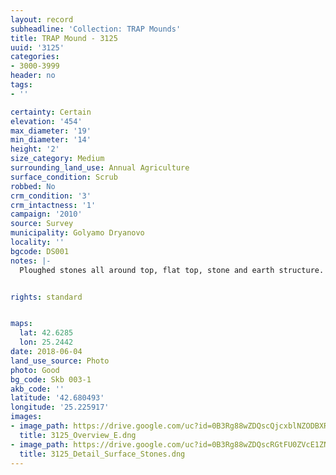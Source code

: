 ```yaml
---
layout: record
subheadline: 'Collection: TRAP Mounds'
title: TRAP Mound - 3125
uuid: '3125'
categories:
- 3000-3999
header: no
tags:
- ''

certainty: Certain
elevation: '454'
max_diameter: '19'
min_diameter: '14'
height: '2'
size_category: Medium
surrounding_land_use: Annual Agriculture
surface_condition: Scrub
robbed: No
crm_condition: '3'
crm_intactness: '1'
campaign: '2010'
source: Survey
municipality: Golyamo Dryanovo
locality: ''
bgcode: DS001
notes: |-
  Ploughed stones all around top, flat top, stone and earth structure.


rights: standard


maps:
  lat: 42.6285
  lon: 25.2442
date: 2018-06-04
land_use_source: Photo
photo: Good
bg_code: Skb 003-1
akb_code: ''
latitude: '42.680493'
longitude: '25.225917'
images:
- image_path: https://drive.google.com/uc?id=0B3Rg88wZDQscQjcxblNZODBXRzg
  title: 3125_Overview_E.dng
- image_path: https://drive.google.com/uc?id=0B3Rg88wZDQscRGtFU0ZVcE1ZNjA
  title: 3125_Detail_Surface_Stones.dng
---
```

